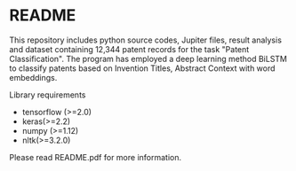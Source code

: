 # README

This repository includes python source codes, Jupiter files, result analysis and dataset containing 12,344 patent records for the task "Patent Classification". The program has employed a deep learning method BiLSTM to classify patents based on Invention Titles, Abstract Context with word embeddings.

Library requirements
- tensorflow (>=2.0)
- keras(>=2.2)
- numpy (>=1.12)
- nltk(>=3.2.0)

Please read README.pdf for more information.
